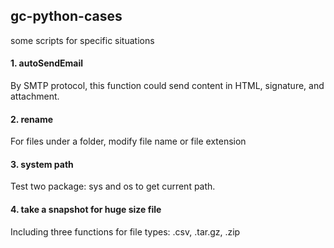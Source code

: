 ## gc-python-cases
some scripts for specific situations

#### 1. autoSendEmail
By SMTP protocol, this function could send content in HTML, signature, and attachment.

#### 2. rename
For files under a folder, modify file name or file extension 

#### 3. system path
Test two package: sys and os to get current path.

#### 4. take a snapshot for huge size file
Including three functions for file types: .csv, .tar.gz, .zip   
